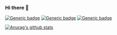 ### Hi there 👋

<!--
**Enjoywater/Enjoywater** is a ✨ _special_ ✨ repository because its `README.md` (this file) appears on your GitHub profile.

Here are some ideas to get you started:

- 🔭 I’m currently working on ...
- 🌱 I’m currently learning ...
- 👯 I’m looking to collaborate on ...
- 🤔 I’m looking for help with ...
- 💬 Ask me about ...
- 📫 How to reach me: ...
- 😄 Pronouns: ...
- ⚡ Fun fact: ...
-->

[![Generic badge](https://img.shields.io/badge/-white?style=for-the-badge&logo=instagram&labelColor=white)](https://instagram.com/enjoy_water/) [![Generic badge](https://img.shields.io/badge/-white?style=for-the-badge&logo=gmail&labelColor=white)](mailto:heungsoo1@gmail.com?Subject=Hello%20world!) [![Generic badge](https://img.shields.io/badge/-white?style=for-the-badge&logo=About.me&labelColor=white)](https://velog.io/@enjoywater)

[![Anurag's github stats](https://github-readme-stats.vercel.app/api?username=Enjoywater&theme=buefy&show_icons=true)](https://github.com/anuraghazra/github-readme-stats)
